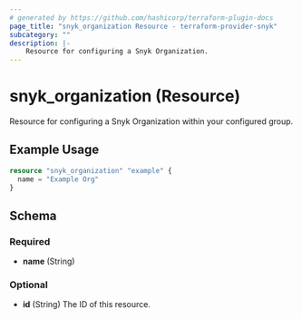 ```yaml
---
# generated by https://github.com/hashicorp/terraform-plugin-docs
page_title: "snyk_organization Resource - terraform-provider-snyk"
subcategory: ""
description: |-
    Resource for configuring a Snyk Organization.
---
```


# snyk_organization (Resource)

Resource for configuring a Snyk Organization within your configured group.

## Example Usage

```terraform
resource "snyk_organization" "example" {
  name = "Example Org"
}
```

<!-- schema generated by tfplugindocs -->
## Schema

### Required

- **name** (String)

### Optional

- **id** (String) The ID of this resource.


